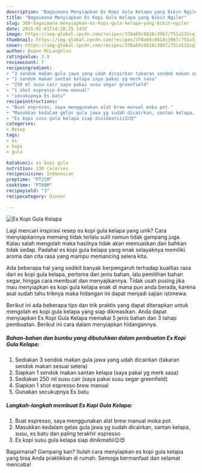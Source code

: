 ```yaml
---
description: "Bagaimana Menyiapkan Es Kopi Gula Kelapa yang Bikin Ngiler"
title: "Bagaimana Menyiapkan Es Kopi Gula Kelapa yang Bikin Ngiler"
slug: 308-bagaimana-menyiapkan-es-kopi-gula-kelapa-yang-bikin-ngiler
date: 2021-01-01T14:28:25.143Z
image: https://img-global.cpcdn.com/recipes/370a69c8818c3967/751x532cq70/es-kopi-gula-kelapa-foto-resep-utama.jpg
thumbnail: https://img-global.cpcdn.com/recipes/370a69c8818c3967/751x532cq70/es-kopi-gula-kelapa-foto-resep-utama.jpg
cover: https://img-global.cpcdn.com/recipes/370a69c8818c3967/751x532cq70/es-kopi-gula-kelapa-foto-resep-utama.jpg
author: Duane McLaughlin
ratingvalue: 3.9
reviewcount: 7
recipeingredient:
- "3 sendok makan gula jawa yang udah dicairkan takaran sendok makan sesuai selera"
- "1 sendok makan santan kelapa saya pakai yg merk sasa"
- "250 ml susu cair saya pakai susu segar greenfield"
- "1 shot espresso brew manual"
- "secukupnya Es batu"
recipeinstructions:
- "Buat espresso, saya menggunakan alat brew manual moka pot."
- "Masukkan kedalam gelas gula jawa yg sudah dicairkan, santan kelapa, susu, es batu dan paling terakhir espresso"
- "Es kopi susu gula kelapa siap dinikmatiii😉😍"
categories:
- Resep
tags:
- es
- kopi
- gula

katakunci: es kopi gula 
nutrition: 230 calories
recipecuisine: Indonesian
preptime: "PT21M"
cooktime: "PT60M"
recipeyield: "3"
recipecategory: Dinner

---
```



![Es Kopi Gula Kelapa](https://img-global.cpcdn.com/recipes/370a69c8818c3967/751x532cq70/es-kopi-gula-kelapa-foto-resep-utama.jpg)

Lagi mencari inspirasi resep es kopi gula kelapa yang unik? Cara menyiapkannya memang tidak terlalu sulit namun tidak gampang juga. Kalau salah mengolah maka hasilnya tidak akan memuaskan dan bahkan tidak sedap. Padahal es kopi gula kelapa yang enak selayaknya memiliki aroma dan cita rasa yang mampu memancing selera kita.

Ada beberapa hal yang sedikit banyak berpengaruh terhadap kualitas rasa dari es kopi gula kelapa, pertama dari jenis bahan, lalu pemilihan bahan segar, hingga cara membuat dan menyajikannya. Tidak usah pusing jika mau menyiapkan es kopi gula kelapa enak di mana pun anda berada, karena asal sudah tahu triknya maka hidangan ini dapat menjadi sajian istimewa.




Berikut ini ada beberapa tips dan trik praktis yang dapat diterapkan untuk mengolah es kopi gula kelapa yang siap dikreasikan. Anda dapat menyiapkan Es Kopi Gula Kelapa memakai 5 jenis bahan dan 3 tahap pembuatan. Berikut ini cara dalam menyiapkan hidangannya.

<!--inarticleads1-->

##### Bahan-bahan dan bumbu yang dibutuhkan dalam pembuatan Es Kopi Gula Kelapa:

1. Sediakan 3 sendok makan gula jawa yang udah dicairkan (takaran sendok makan sesuai selera)
1. Siapkan 1 sendok makan santan kelapa (saya pakai yg merk sasa)
1. Sediakan 250 ml susu cair (saya pakai susu segar greenfield)
1. Siapkan 1 shot espresso brew manual
1. Gunakan secukupnya Es batu




<!--inarticleads2-->

##### Langkah-langkah membuat Es Kopi Gula Kelapa:

1. Buat espresso, saya menggunakan alat brew manual moka pot.
1. Masukkan kedalam gelas gula jawa yg sudah dicairkan, santan kelapa, susu, es batu dan paling terakhir espresso
1. Es kopi susu gula kelapa siap dinikmatiii😉😍




Bagaimana? Gampang kan? Itulah cara menyiapkan es kopi gula kelapa yang bisa Anda praktikkan di rumah. Semoga bermanfaat dan selamat mencoba!
